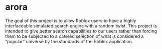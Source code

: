 # arora
The goal of this project is to allow Roblox users to have a highly interfaceable simulated search engine with a random twist. This project is intended to give better search capabilities to our users rather than forcing them to be subjected to a catered selection of what is considered a “popular” universe by the standards of the Roblox application.

